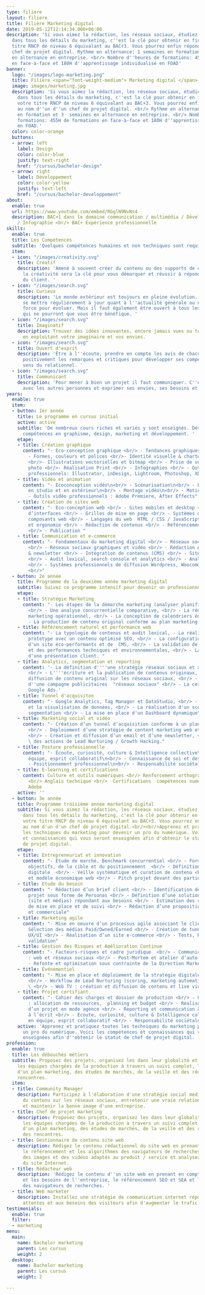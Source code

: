 ```yaml
---
type: filiere
layout: filiere
title: Filière Marketing digital
date: 2019-05-12T12:14:34.000+06:00
description: 'Si vous aimez la rédaction, les réseaux sociaux, étudiez et persévérez
  dans tous les détails du marketing, c''est la clé pour obtenir en fin d''année votre
  titre RNCP de niveau 6 équivalant au BAC+3. Vous pourrez enfin répondre au nom de
  chef de projet digital. Rythme en alternance: 1 semaines en formation et 3 semaines
  en alternance en entreprise. <br/> Nombre d''heures de formations: 455H de formations
  en face-à-face et 180H d''apprentissage individualisé en FOAD'
banner:
  logo: "/images/logo-marketing.png"
  title: Filière <span="font-weight-medium"> Marketing digital </span>
  image: images/marketing.jpg
  description: 'Si vous aimez la rédaction, les réseaux sociaux, étudiez et persévérez
    dans tous les détails du marketing, c''est la clé pour obtenir en fin d''année
    votre titre RNCP de niveau 6 équivalant au BAC+3. Vous pourrez enfin répondre
    au nom d''un d''un chef de projet digital. <br/> Rythme en alternance: 1 semaines
    en formation et 3  semaines en alternance en entreprise. <br/> Nombre d''heures  de
    formations: 455H de formations en face-à-face et 180H d''apprentissage individualisé
    en FOAD.'
  color: color-orange
  buttons:
  - arrow: left
    label: Design
    color: color-blue
    justify: text-right
    href: "/cursus/bachelor-design"
  - arrow: right
    label: Développement
    color: color-yellow
    justify: text-left
    href: "/cursus/bachelor-developpement"
about:
  enable: true
  url: https://www.youtube.com/embed/RGglN9NvNs4
  description: BAC+1 dans le domaine communication / multimédia / Développement informatique
    / Infographie <br/> BAC+ Expérience professionnelle
skills:
  enable: true
  title: Les Compétences
  subtitle: 'Quelques compétences humaines et non techniques sont requises. '
  item:
  - icon: "/images/creativity.svg"
    title: Créatif
    description: 'Amené à souvent créer du contenu ou des supports de communication,
      la créativité sera la clé pour vous démarquer et réussir à répondre aux attentes
      du client. '
  - icon: "/images/search.svg"
    title: Curieux
    description: 'Le monde extérieur est toujours en pleine évolution. Il faut donc
      se mettre régulièrement à jour quant à l''actualité générale ou numérique. Une
      force pour évoluer. Mais il faut également être ouvert à tous les cours proposés
      qui ne pourront que vous être bénéfique. '
  - icon: "/images/search.svg"
    title: Imaginatif
    description: Trouver des idées innovantes, encore jamais vues ou toutes récentes
      en exploitant votre imaginaire et vos envies.
  - icon: "/images/search.svg"
    title: Ouvert d'esprit
    description: 'Être à l''écoute, prendre en compte les avis de chacun, accepter
      positivement les remarques et critiques pour développer ses compétences et son
      sens du relationnel. '
  - icon: "/images/search.svg"
    title: Communicant
    description: 'Pour mener à bien un projet il faut communiquer. C''est à dire échanger
      avec les autres personnes et exprimer ses envies, ses besoins et ses attentes. '
years:
  enable: true
  item:
  - button: 1er année
    title: Le programme en cursus initial
    active: active
    subtitle: 'De nombreux cours riches et variés y sont enseignés. Développez vos
      compétences en graphisme, design, marketing et développement. '
    etape:
    - title: Création graphique
      content: "- Eco-conception graphique <br/> - Tendances graphiques & veille <br/>
        - Formes, couleurs et polices <br/>- Identité visuelle & charte graphique
        <br/>- Illustrations vectorielles et bitmap <br/> - Prise de vue et retouches
        photo <br/>- Réalisation Print <br/> - Infographies <br/> - Outils graphiques
        professionnels: Illustrator, inDesign, Lightroom, Photoshop, XD"
    - title: Vidéo et animation
      content: "- Ecoconception vidéo\n<br/> - Scénarisation\n<br/> - Prise de vue
        en studio et en extérieur\n<br/> - Montage vidéo\n<br/> - Motion Design \n<br/>
        - Outils vidéo professionnels : Adobe Premiere, After Effects"
    - title: Création de sites web
      content: "- Eco-conception web <br/> - Sites mobiles et desktop <br/> - Conception
        d’interfaces <br/> - Grilles de mise en page <br/> - Systèmes de design et
        composants web <br/> - Langages du web  HTML / CSS / JavaScript <br/> - Accessibilité
        et ergonomie <br/> - Rédaction de contenus <br/> - Référencement naturel (SEO)
        <br/> - Publication "
    - title: Communication et e-commerce
      content: "- Fondamentaux du marketing digital <br/> - Réseaux sociaux professionnels
        <br/> - Réseaux sociaux graphiques et vidéo <br/> - Rédaction et envoi e-mailing
        & newsletter <br/> - Intégration de contenus (CMS) <br/> - Sites e-commerce
        <br/> - Audit lexical, search console et analytics <br/> - Analyse d'éco performance
        <br/> - Systèmes professionnels de diffusion Wordpress, Woocommerce, Sendinblue
        <br/>"
  - button: 2e année
    title: Programme de la deuxième année marketing digital
    subtitle: Suivez ce programme intensif pour devenir un professionnel du marketing.
    etape:
    - title: Stratégie Marketing
      content: "- Les étapes de la démarche marketing (analyser planification, suivi),
        <br/> - Une analyse concurrentielle comparative, <br/> - La rédaction du plan
        marketing opérationnel, <br/> - La conception de calendriers éditorials <br/>
        - La production de contenu original conforme au plan marketing."
    - title: Référencement naturel et performance web
      content: "- La typologie de contenus et audit lexical, - La réalisation d'un
        prototype avec un contenu optimisé SEO, <br/> - La configuration et le déploiement
        d'un site éco-performants et de  CMS, <br/> - La validation de l'accessibilité
        et des performances techniques et environnementales, <br/> - La réalisation
        d'une présentation client. "
    - title: Analytics, segmentation et reporting
      content: '- La définition d''''une stratégie réseaux sociaux et advertising,
        <br/> - L''''écriture et la publication de contenus originaux, <br/> - La
        diffusion de contenu original sur les réseaux sociaux, <br/> - L''optimisation
        d''une campagne publicitaires  "réseaux sociaux" <br/> - La certification
        Google Ads.'
    - title: Tunnel d'acquisiton
      content: "- Google Analytics, Tag Manager et DataStudio, <br/> - L'exploration
        et la visualisation de données, <br/> - La réalisation d'un scoring pour la
        segmentation <br/> - La mise en place d'un Dashboard dynamique"
    - title: Marketing social et vidéo
      content: "- Création d’un tunnel d’acquisition conforme à un plan marketing,
        <br/> - Déploiement d’une stratégie de content marketing web et réseaux sociaux,
        <br/> - Création et diffusion d’un email et d’une newsletter, <br/> - Automatisation
        \ des actions de Lead Nurturing / Growth Hacking."
    - title: Posture professionnelle
      content: "- Écoute, curiosité, culture & Intelligence collective\L travail en
        équipe, esprit collaboratif\n<br/> - Connaissance de soi et des autres \n<br/>
        - Positionnement professionnel\n<br/> - Responsabilité sociétales"
    - title: E-learning et certifications
      content: Culture et outils numériques <br/> Renforcement orthographique et grammatical
        <br/> Anglais technique <br/>  Certifications  compétences numériques, outils
        Adobe
    active: ''
  - button: 3e année
    title: Programme troisième année marketing digital
    subtitle: Si vous aimez la rédaction, les réseaux sociaux, étudiez et persévérez
      dans tous les détails du marketing, c'est la clé pour obtenir en fin d'année
      votre titre RNCP de niveau 6 équivalant au BAC+3. Vous pourrez enfin répondre
      au nom d'un d'un chef de projet digital.<br/><br/>Apprenez et pratiquez toutes
      les techniques du marketing pour devenir un pro du numérique. Voici les compétences
      et connaissances qui vous seront enseignées afin d'obtenir le statut de chef
      de projet digital.
    etape:
    - title: Entrepreneuriat et innovation
      content: "- Étude de marché, Benchmark concurrentiel <br/> - Formalisation des
        objectifs, de la cible et du positionnement  <br/> - Définition d’une stratégie
        digitale  <br/> - Veille systématique et curation de contenu <br/> - Écoresponsabilité
        et modèle économique web <br/> - Pitch projet devant des parties prenantes"
    - title: Etude du besoin
      content: "- Rédaction d’un brief client <br/> - Identification des acteurs du
        projet sous forme de Personas <br/> - Définition d’une solution technique
        (site et médias) répondant aux besoins <br/> - Estimation des coûts de conception,
        de mise en place et de suivi <br/> - Rédaction d’une proposition technique
        et commerciale"
    - title: Marketing agile
      content: "- Mise en oeuvre d’un processus agile associant le client <br/> -
        Sélection des médias Paid/Owned/Earned <br/> - Création de tunnels optimisés
        UX/UI <br/> - Réalisation d’un site e-commerce <br/> - Tests, Recettage et
        validation"
    - title: Gestion des Risques et Amélioration Continue
      content: "- Facteurs-risques et cadre juridique  <br/> - Communication de crise
        : web et réseaux sociaux <br/> - Post-Mortem et atelier d’auto-critique <br/>
        - Refonte et optimisation sous contrainte de la Direction Marketing"
    - title: Événementiel
      content: "- Mise en place et déploiement de la stratégie digitale d’un évènement
        <br/> - Workflow de Lead Nurturing (scoring, marketing automation, data analysis)
        \ <br/> - Web TV : création et diffusion de contenu et live vidéo"
    - title: Projet certifiant
      content: "- Cahier des charges et dossier de production <br/> - Gestion de projet
        : allocation de ressources,  planning et budget <br/> - Réalisation et gestion
        d’un projet en mode agence <br/> - Reporting et communication à l’oral et
        à l’écrit <br/> - Ecoute, curiosité, culture & Intelligence collectiveTravail
        en équipe, esprit collaboratif <br/> - Responsabilité sociétale"
    active: 'Apprenez et pratiquez toutes les techniques du marketing pour devenir
      un pro du numérique. Voici les compétences et connaissances qui vous seront
      enseignées afin d''obtenir le statut de chef de projet digital. '
profession:
  enable: true
  title: Les débouchés métiers
  subtitle: Proposez des projets, organisez les dans leur globalité et accompagnez
    les équipes chargées de la production à travers un suivi complet, la création
    d'un plan marketing, des études de marchés, de la veille et des réunions et des
    rencontres.
  item:
  - title: Community Manager
    description: Participez à l'élaboration d'une stratégie social media pour produire
      du contenu sur les réseaux sociaux, entretenir une vraie relation avec une communauté
      et maintenir la bonne image d'une entreprise.
  - title: Chef de projet marketing
    description: Proposez des projets, organisez les dans leur globalité et accompagnez
      les équipes chargées de la production à travers un suivi complet, la création
      d'un plan marketing, des études de marchés, de la veille et des réunions et
      des rencontres.
  - title: Gestionnaire de contenu site web
    description: Rédigez le contenu rédactionnel du site web en prenant en compte
      le référencement et les algorithmes des navigateurs de recherches, sélectionnez
      des images et des vidéos adaptés au produit / service et analysez les retombées
      du site Internet.
  - title: Rédacteur web
    description: 'Rédigez le contenu d''un site web en prenant en compte la demande
      et les besoins de l''entreprise, le référencement SEO et SEA et les algorithmes
      des navigateurs de recherches. '
  - title: Web marketer
    description: Installez une stratégie de communication internet répondants aux
      attentes et aux besoins des visiteurs afin d'augmenter le trafic et les ventes.
testimonials:
  enable: true
  filter:
  - marketing
menu:
  main:
    name: Bachelor marketing
    parent: Les cursus
    weight: 2
  desktop:
    name: Bachelor marketing
    parent: Les cursus
    weight: 2

---
```

